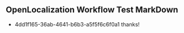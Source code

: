 ## OpenLocalization Workflow Test MarkDown
* 4dd1f165-36ab-4641-b6b3-a5f5f6c6f0a1 thanks!

<!--HONumber=Jul16_HO4-->


